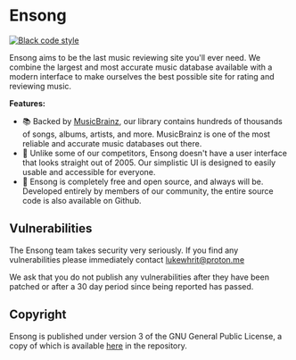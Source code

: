 # Ensong

[![Black code style](https://img.shields.io/badge/code%20style-black-000000.svg)](https://github.com/ambv/black)

Ensong aims to be the last music reviewing site you'll ever need. We combine the largest and most accurate music database available with a modern interface to make ourselves the best possible site for rating and reviewing music.

**Features:**

- 📚 Backed by [MusicBrainz](https://musicbrainz.org/), our library contains hundreds of thousands of songs, albums, artists, and more. MusicBrainz is one of the most reliable and accurate music databases out there.
- 🌱 Unlike some of our competitors, Ensong doesn't have a user interface that looks straight out of 2005. Our simplistic UI is designed to easily usable and accessible for everyone.
- 💸 Ensong is completely free and open source, and always will be. Developed entirely by members of our community, the entire source code is also available on Github.

## Vulnerabilities

The Ensong team takes security very seriously. If you find any vulnerabilities please immediately contact <lukewhrit@proton.me>

We ask that you do not publish any vulnerabilities after they have been patched or after a 30 day period since being reported has passed.

## Copyright

Ensong is published under version 3 of the GNU General Public License, a copy of which is available [here](LICENSE) in the repository.
